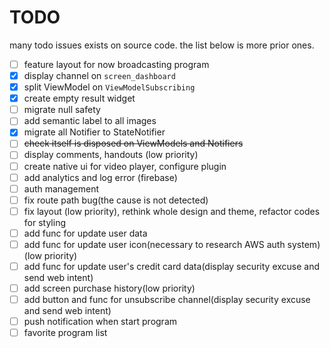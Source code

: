 # TODO

many todo issues exists on source code.
the list below is more prior ones.

- [ ] feature layout for now broadcasting program
- [x] display channel on `screen_dashboard`
- [x] split ViewModel on `ViewModelSubscribing`
- [x] create empty result widget
- [ ] migrate null safety
- [ ] add semantic label to all images
- [x] migrate all Notifier to StateNotifier
- [ ] ~~check itself is disposed on ViewModels and Notifiers~~
- [ ] display comments, handouts (low priority)
- [ ] create native ui for video player, configure plugin  
- [ ] add analytics and log error (firebase)
- [ ] auth management
- [ ] fix route path bug(the cause is not detected)
- [ ] fix layout (low priority), rethink whole design and theme, refactor codes for styling
- [ ] add func for update user data
- [ ] add func for update user icon(necessary to research AWS auth system)(low priority)
- [ ] add func for update user's credit card data(display security excuse and send web intent)
- [ ] add screen purchase history(low priority)
- [ ] add button and func for unsubscribe channel(display security excuse and send web intent)
- [ ] push notification when start program
- [ ] favorite program list
